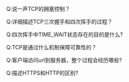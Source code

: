 
Q:说一声TCP的拥塞控制？

Q:详细描述TCP三次握手和四次挥手的过程？

Q:四次挥手中TIME_WAIT状态存在的目的是什么?

Q:TCP是通过什么机制保障可靠性的？

Q:客户端访问url到服务器，整个过程会经历哪些?

Q:描述HTTPS和HTTP的区别?